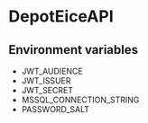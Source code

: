 # DepotEiceAPI

## Environment variables

* JWT_AUDIENCE
* JWT_ISSUER
* JWT_SECRET
* MSSQL_CONNECTION_STRING
* PASSWORD_SALT
